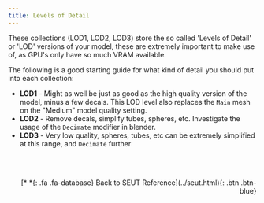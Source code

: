 ```yaml
---
title: Levels of Detail
---
```


These collections (LOD1, LOD2, LOD3) store the so called 'Levels of Detail' or 'LOD' versions of your model, these are extremely important to make use of, as GPU's only have so much VRAM available. 

The following is a good starting guide for what kind of detail you should put into each collection:

* **LOD1** - Might as well be just as good as the high quality version of the model, minus a few decals. This LOD level also replaces the `Main` mesh on the "Medium" model quality setting.
* **LOD2** - Remove decals, simplify tubes, spheres, etc. Investigate the usage of the `Decimate` modifier in blender.
* **LOD3** - Very low quality, spheres, tubes, etc can be extremely simplified at this range, and `Decimate` further

<br><br/>
<p style="text-align:right">[*&nbsp;*{: .fa .fa-database} Back to SEUT Reference](../seut.html){: .btn .btn-blue}</p>